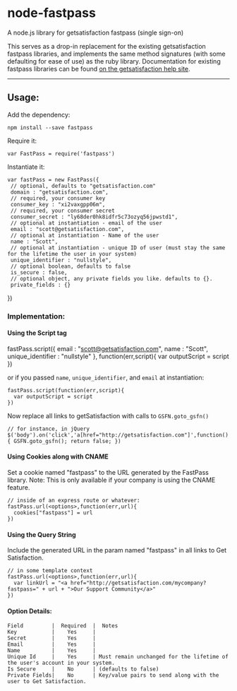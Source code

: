 node-fastpass
=============

A node.js library for getsatisfaction fastpass (single sign-on)

This serves as a drop-in replacement for the existing getsatisfaction fastpass libraries, and implements the same method signatures (with some defaulting for ease of use) as the ruby library.
Documentation for existing fastpass libraries can be found [on the getsatisfaction help site](http://getsatisfaction.com/corp/help/fastpass-implementation.html).

---

## Usage:

Add the dependency:

    npm install --save fastpass

Require it:

    var FastPass = require('fastpass')

Instantiate it:

    var fastPass = new FastPass({
     // optional, defaults to "getsatisfaction.com"
     domain : "getsatisfaction.com",
     // required, your consumer key
     consumer_key : "xi2vaxgpp06m",
     // required, your consumer secret
     consumer_secret : "ly68der0hk8idfr5c73ozyq56jpwstd1",
     // optional at instantiation - email of the user
     email : "scott@getsatisfaction.com",
     // optional at instantiation - Name of the user
     name : "Scott",
     // optional at instantiation - unique ID of user (must stay the same for the lifetime the user in your system)
     unique_identifier : "nullstyle",
     // optional boolean, defaults to false
     is_secure : false,
     // optional object, any private fields you like. defaults to {}.
     private_fields : {}
   })

### Implementation:


#### Using the Script tag

  fastPass.script({
      email : "scott@getsatisfaction.com",
      name : "Scott",
      unique_identifier : "nullstyle"
    }, function(err,script){
      var outputScript = script
    })

or if you passed `name`, `unique_identifier`, and `email` at instantiation:

    fastPass.script(function(err,script){
      var outputScript = script
    })

Now replace all links to getSatisfaction with calls to `GSFN.goto_gsfn()`

    // for instance, in jQuery
    $('body').on('click','a[href="http://getsatisfaction.com"]',function(){ GSFN.goto_gsfn(); return false; })

#### Using Cookies along with CNAME

Set a cookie named "fastpass" to the URL generated by the FastPass library. Note: This is only available if your company is using the CNAME feature.

    // inside of an express route or whatever:
    fastPass.url(<options>,function(err,url){
      cookies["fastpass"] = url
    })

#### Using the Query String

Include the generated URL in the param named "fastpass" in all links to Get Satisfaction.

    // in some template context
    fastPass.url(<options>,function(err,url){
      var linkUrl = "<a href="http://getsatisfaction.com/mycompany?fastpass=" + url + ">Our Support Community</a>"
    })

#### Option Details:

    Field         |  Required  |  Notes
    Key           |    Yes     |
    Secret        |    Yes     |
    Email         |    Yes     |
    Name          |    Yes     |
    Unique Id     |    Yes     | Must remain unchanged for the lifetime of the user's account in your system.
    Is Secure     |    No      | (defaults to false)
    Private Fields|    No      | Key/value pairs to send along with the user to Get Satisfaction.
